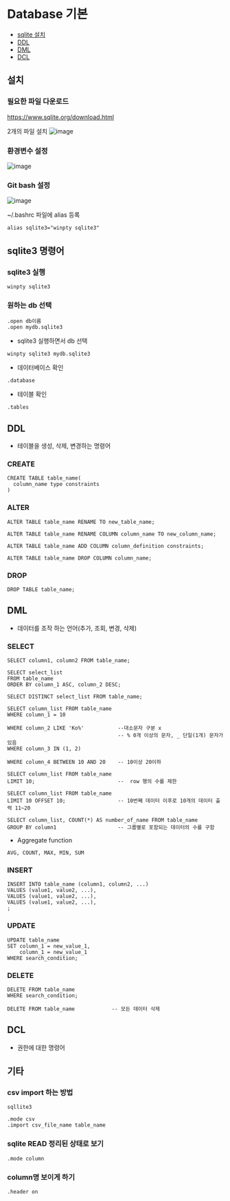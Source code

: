 # Database 기본
- [sqlite 설치](#설치)
- [DDL](#ddl)
- [DML](#dml)
- [DCL](#dcl)


## 설치

### 필요한 파일 다운로드
https://www.sqlite.org/download.html

2개의 파일 설치
![image](https://user-images.githubusercontent.com/63838039/193729337-f0dbe79b-61b7-404e-8ca8-3155bab74e6c.png)

### 환경변수 설정
![image](https://user-images.githubusercontent.com/63838039/193729466-39aee6ae-70df-4838-be46-458fe671f5ce.png)


### Git bash 설정
![image](https://user-images.githubusercontent.com/63838039/193729508-89b0b805-f4f2-4df4-9c9b-ec49a167de26.png)

~/.bashrc 파일에 alias 등록
```
alias sqlite3="winpty sqlite3"
```

## sqlite3 명령어

### sqlite3 실행
```
winpty sqlite3
```

### 원하는 db 선택
```
.open db이름
.open mydb.sqlite3
```
- sqlite3 실행하면서 db 선택
```
winpty sqlite3 mydb.sqlite3
```

- 데이터베이스 확인
```
.database
```

- 테이블 확인
```
.tables
```


## DDL
- 테이블을 생성, 삭제, 변경하는 명령어
### CREATE

```
CREATE TABLE table_name(
  column_name type constraints
)
```

### ALTER
```
ALTER TABLE table_name RENAME TO new_table_name;

ALTER TABLE table_name RENAME COLUMN column_name TO new_column_name;

ALTER TABLE table_name ADD COLUMN column_definition constraints;

ALTER TABLE table_name DROP COLUMN column_name;
```

### DROP
```
DROP TABLE table_name;
```

## DML
- 데이터를 조작 하는 언어(추가, 조회, 변경, 삭제)

### SELECT
```
SELECT column1, column2 FROM table_name;

SELECT select_list 
FROM table_name
ORDER BY column_1 ASC, column_2 DESC;

SELECT DISTINCT select_list FROM table_name;

SELECT column_list FROM table_name
WHERE column_1 = 10

WHERE column_2 LIKE 'Ko%'           --대소문자 구분 x
                                    -- % 0개 이상의 문자, _ 단일(1개) 문자가 있음
WHERE column_3 IN (1, 2)

WHERE column_4 BETWEEN 10 AND 20    -- 10이상 20이하

SELECT column_list FROM table_name
LIMIT 10;                           --  row 행의 수를 제한

SELECT column_list FROM table_name
LIMIT 10 OFFSET 10;                 -- 10번째 데이터 이후로 10개의 데이터 출력 11~20

SELECT column_list, COUNT(*) AS number_of_name FROM table_name
GROUP BY column1                    -- 그룹별로 포함되는 데이터의 수를 구함
```

- Aggregate function
```
AVG, COUNT, MAX, MIN, SUM
```

### INSERT

```
INSERT INTO table_name (column1, column2, ...)
VALUES (value1, value2, ...),
VALUES (value1, value2, ...),
VALUES (value1, value2, ...),
;
```

### UPDATE

```
UPDATE table_name
SET column_1 = new_value_1,
    column_1 = new_value_1
WHERE search_condition;
```

### DELETE

```
DELETE FROM table_name
WHERE search_condition;

DELETE FROM table_name            -- 모든 데이터 삭제
```


## DCL
- 권한에 대한 명령어




## 기타
### csv import 하는 방법
```
sqllite3

.mode csv
.import csv_file_name table_name
```

### sqlite READ 정리된 상태로 보기
```
.mode column
```

### column명 보이게 하기
```
.header on
```

